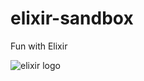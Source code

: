 # elixir-sandbox

Fun with Elixir

![elixir logo](https://i.pinimg.com/originals/d9/41/5b/d9415b65c43491de091916f0f2c2ce11.jpg)
